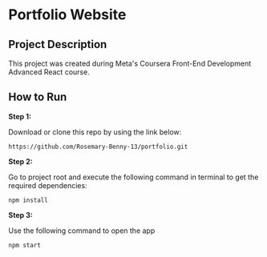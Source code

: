 # Portfolio Website

## Project Description
This project was created during Meta's Coursera Front-End Development Advanced React course.

## How to Run

**Step 1:**

Download or clone this repo by using the link below:

```
https://github.com/Rosemary-Benny-13/portfolio.git
```

**Step 2:**

Go to project root and execute the following command in terminal to get the required dependencies:

```
npm install
```

**Step 3:**

Use the following command to open the app

```
npm start
```
